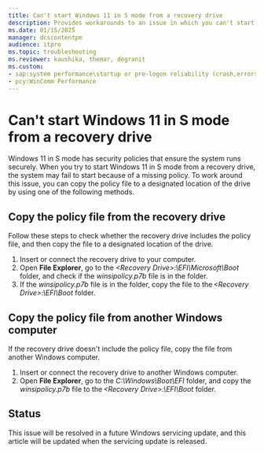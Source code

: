 ```yaml
---
title: Can't start Windows 11 in S mode from a recovery drive
description: Provides workarounds to an issue in which you can't start Windows 11 in S mode from a recovery drive.
ms.date: 01/15/2025
manager: dcscontentpm
audience: itpro
ms.topic: troubleshooting
ms.reviewer: kaushika, themar, degranit
ms.custom:
- sap:system performance\startup or pre-logon reliability (crash,errors,bug check or blue screen)
- pcy:WinComm Performance
---
```

# Can't start Windows 11 in S mode from a recovery drive

Windows 11 in S mode has security policies that ensure the system runs securely. When you try to start Windows 11 in S mode from a recovery drive, the system may fail to start because of a missing policy. To work around this issue, you can copy the policy file to a designated location of the drive by using one of the following methods.

## Copy the policy file from the recovery drive

Follow these steps to check whether the recovery drive includes the policy file, and then copy the file to a designated location of the drive.

1. Insert or connect the recovery drive to your computer.
2. Open **File Explorer**, go to the *\<Recovery Drive\>:\\EFI\\Microsoft\\Boot* folder, and check if the *winsipolicy.p7b* file is in the folder.
3. If the *winsipolicy.p7b* file is in the folder, copy the file to the *\<Recovery Drive\>:\\EFI\\Boot* folder.

## Copy the policy file from another Windows computer

If the recovery drive doesn't include the policy file, copy the file from another Windows computer.

1. Insert or connect the recovery drive to another Windows computer.
2. Open **File Explorer**, go to the *C:\\Windows\\Boot\\EFI* folder, and copy the *winsipolicy.p7b* file to the *\<Recovery Drive\>:\\EFI\\Boot* folder.

## Status

This issue will be resolved in a future Windows servicing update, and this article will be updated when the servicing update is released.
